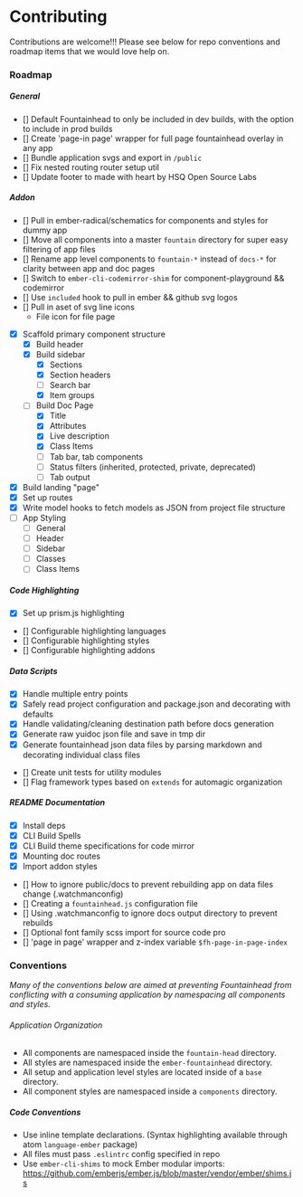 # Contributing

Contributions are welcome!!! Please see below for repo conventions and roadmap items that we would love help on.

### Roadmap

##### General
- [] Default Fountainhead to only be included in dev builds, with the option to include in prod builds
- [] Create 'page-in page' wrapper for full page fountainhead overlay in any app
- [] Bundle application svgs and export in `/public`
- [] Fix nested routing router setup util
- [] Update footer to made with heart by HSQ Open Source Labs

##### Addon
- [] Pull in ember-radical/schematics for components and styles for dummy app
- [] Move all components into a master `fountain` directory for super easy filtering of app files
- [] Rename app level components to `fountain-*` instead of `docs-*` for clarity between app and doc pages
- [] Switch to `ember-cli-codemirror-shim` for component-playground && codemirror
- [] Use `included` hook to pull in ember && github svg logos
- [] Pull in aset of svg line icons
  - File icon for file page
- [x] Scaffold primary component structure
  - [x] Build header
  - [x] Build sidebar
    - [x] Sections
    - [x] Section headers
    - [ ] Search bar
    - [x] Item groups
  - [ ] Build Doc Page
    - [x] Title
    - [x] Attributes
    - [x] Live description
    - [x] Class Items
    - [ ] Tab bar, tab components
    - [ ] Status filters (inherited, protected, private, deprecated)
    - [ ] Tab output
- [x] Build landing "page"
- [x] Set up routes
- [x] Write model hooks to fetch models as JSON from project file structure
- [ ] App Styling
  - [ ] General
  - [ ] Header
  - [ ] Sidebar
  - [ ] Classes
  - [ ] Class Items

##### Code Highlighting
- [x] Set up prism.js highlighting
- [] Configurable highlighting languages
- [] Configurable highlighting styles
- [] Configurable highlighting addons

##### Data Scripts
- [x] Handle multiple entry points
- [x] Safely read project configuration and package.json and decorating with defaults
- [x] Handle validating/cleaning destination path before docs generation
- [x] Generate raw yuidoc json file and save in tmp dir
- [x] Generate fountainhead json data files by parsing markdown and decorating individual class files
- [] Create unit tests for utility modules
- [] Flag framework types based on `extends` for automagic organization

##### README Documentation
- [x] Install deps
- [x] CLI Build Spells
- [x] CLI Build theme specifications for code mirror
- [x] Mounting doc routes
- [x] Import addon styles
- [] How to ignore public/docs to prevent rebuilding app on data files change (.watchmanconfig)
- [] Creating a `fountainhead.js` configuration file
- [] Using .watchmanconfig to ignore docs output directory to prevent rebuilds
- [] Optional font family scss import for source code pro
- [] 'page in page' wrapper and z-index variable `$fh-page-in-page-index`

### Conventions

_Many of the conventions below are aimed at preventing Fountainhead from conflicting with a consuming application by namespacing all components and styles._

###### Application Organization
- All components are namespaced inside the `fountain-head` directory.
- All styles are namespaced inside the `ember-fountainhead` directory.
- All setup and application level styles are located inside of a `base` directory.
- All component styles are namespaced inside a `components` directory.

##### Code Conventions

- Use inline template declarations. (Syntax highlighting available through atom `language-ember` package)
- All files must pass `.eslintrc` config specified in repo
- Use `ember-cli-shims` to mock Ember modular imports: https://github.com/emberjs/ember.js/blob/master/vendor/ember/shims.js
